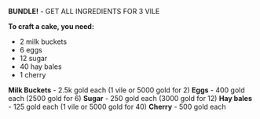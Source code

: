 **BUNDLE!** - GET ALL INGREDIENTS FOR 3 VILE

**To craft a cake, you need:**
- 2 milk buckets
- 6 eggs
- 12 sugar
- 40 hay bales
- 1 cherry

**Milk Buckets** - 2.5k gold each (1 vile or 5000 gold for 2)
**Eggs** - 400 gold each (2500 gold for 6)
**Sugar** - 250 gold each (3000 gold for 12)
**Hay bales** - 125 gold each (1 vile or 5000 gold for 40)
**Cherry** - 500 gold each
